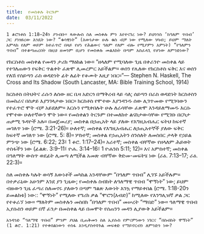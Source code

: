 ```yaml
---
title:  የመስቀሉ ትርጉም
date:  03/11/2022
---
```


`1 ቆሮንቶስ 1:18–24ን ያንብቡ። ጳውሎስ ስለ መስቀሉ ምን እየተናገረ ነው? ይህንንስ ‘ከዓለም ጥበብ’ ጋር ያነፃፀረው እንዴት ነው? “ቁሳዊነት” (እውነታው ሁሉ ቁስ ብቻ ነው የሚለው ሃሳብ; ይህም ማለት አምላክ የለም ወይም ከተፈጥሮ በላይ የሆነ የሕልውና ዓለም የለም ብሎ የሚያምን እምነት) “የዓለምን ጥበብ” በተቆጣጠረበት በዚህ ዘመንም ቢሆን የመስቀሉ መልእክት በጣም አስፈላጊ የሆነው ለምንድነው?`

የክርስቶስ መስቀል የመዳን ታሪክ ማዕከል ነው። “ዘላለም የሚባለው ጊዜ በቀራንዮ መስቀል ላይ የተገለጠውን የፍቅር ጥልቀት ፈጽሞ ሊመረምር አይችልም። ወሰን የሌለው የክርስቶስ ፍቅር እና ወሰን የለሽ የሰይጣን ራስ ወዳድነት ፊት ለፊት የቆሙት እዚያ ነበር።”— Stephen N. Haskell, The Cross and Its Shadow (South Lancaster, MA: Bible Training School, 1914)

ክርስቶስ በትህትና ራሱን ለሰው ዘር ቤዛ አድርጎ በማቅረብ ላይ ሳለ; ሰይጣን በራስ ወዳድነት ክርስቶስን በመከራና በስቃይ እያንገላታው ነበር። ክርስቶስ የሞተው እያንዳንዱ ሰው ሊገጥመው የሚገባውን የተፈጥሮ ሞት ብቻ አይደለም። እርሱን የሚቀበሉት ሁሉ ለራሳቸው ፈጽሞ እንዳይለማመዱ እርሱ የሞተው ሁለተኛውን ሞት ነው። የመስቀልን ትርጉም በተመለከተ ልናስታውሳቸው የሚገቡ በርካታ ጠቃሚ ጉዳዮች አሉ። በመጀመሪያ; መስቀል በኃጢአት ላይ ያለው የእግዚአብሔር ፍትህ ከፍተኛ መገለጥ ነው (ሮሜ. 3:21-26)። ሁለተኛ; መስቀል የእግዚአብሔር ለኃጢአተኞች ያለው ፍቅር ከፍተኛ መገለጥ ነው (ሮሜ. 5: 8)። ሦስተኛ; መስቀል የኃጢአትን ሰንሰለት ለመስበር ታላቅ የኃይል ምንጭ ነው (ሮሜ. 6:22; 23፤ 1 ቆሮ. 1:17–24)። አራተኛ; መስቀል ብቸኛው  የዘላለም ሕይወት ተስፋችን ነው (ፊልጵ. 3:9–11፤ ዮሐ. 3:14–16፤ 1 ዮሐንስ 5:11; 12)። እና አምስተኛ; መስቀል በዓለማት ውስጥ ወደፊት ሊመጣ ለሚችል አመጽ ብቸኛው ቅድመ-መፍትሄ ነው (ራዕ. 7:13–17; ራዕ. 22:3)።

ስለ መስቀሉ ካሉት ወሳኝ እውነቶች መካከል አንዳቸውም “በዓለም ጥበብ” ሊገኙ አይችሉም። በተቃራኒው አሁንም እንደ ያን ጊዜው; የመስቀሉ ስብከት ለዓለማዊ ጥበብ “ሞኝነት” ነው; ይህም ብዙውን ጊዜ ፈጣሪ ስለመኖሩ ያለውን በጣም ግልጽ እውነት እንኳ የማይቀበል (ሮሜ. 1:18-20ን ይመልከቱ) ነው:: “ሞኝነት” የሚለው የግሪክ ቃል “ሞሮን(እብድ)” ከሚለው የእንግሊዝኛ ቃል ጋር የተቆራኘ ነው። ማለትም መስቀሉን መስበክ “በዓለም ጥበብ” መሠረት “ማበድ” ነው። ዓለማዊ ጥበብ ኢየሱስን ወይም በኛ ፈንታ በመስቀል ላይ በመሞት የሰጠንን መዳን ሊያውቅ አይችልም።

`አንዳንድ “ዓለማዊ ጥበብ” ምንም ያህል ቢጠቅመን ስለ ኢየሱስ የምናምነውን ነገርና “በስብከት ሞኝነት” (1 ቆሮ. 1:21) የተቀበልነውን ተስፋ እንዲያስተጓጉል መፍቀድ የማይኖርብን ለምንድን ነው?`